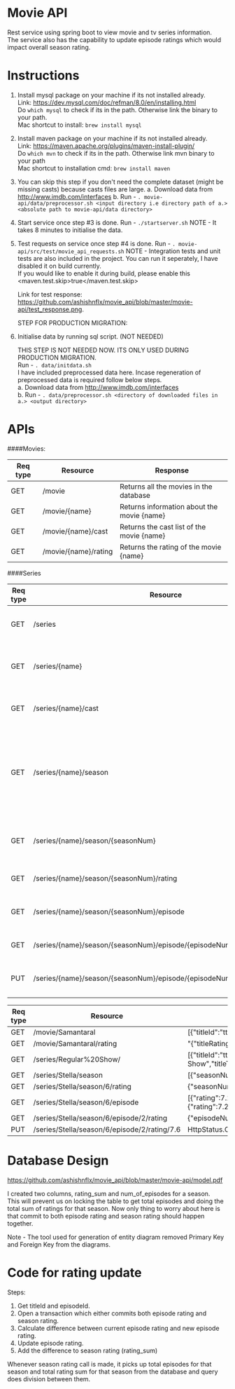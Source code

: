 # Movie API

Rest service using spring boot to view movie and tv series information.  
The service also has the capability to update episode ratings which would impact overall season rating.  

# Instructions

1. Install mysql package on your machine if its not installed already.  
   Link: https://dev.mysql.com/doc/refman/8.0/en/installing.html  
   Do `which mysql` to check if its in the path. Otherwise link the binary to your path.  
   Mac shortcut to install: `brew install mysql`
   
2. Install maven package on your machine if its not installed already.  
   Link: https://maven.apache.org/plugins/maven-install-plugin/  
   Do `which mvn` to check if its in the path. Otherwise link mvn binary to your path  
   Mac shortcut to installation cmd: `brew install maven`

3. You can skip this step if you don't need the complete dataset (might be missing casts) because casts files are large. 
   a. Download data from http://www.imdb.com/interfaces 
   b. Run - `. movie-api/data/preprocessor.sh <input directory i.e directory path of a.> <absolute path to movie-api/data directory>`

4. Start service once step #3 is done.
   Run - `./startserver.sh` 
   NOTE - It takes 8 minutes to initialise the data.
 
5. Test requests on service once step #4 is done.
   Run - `. movie-api/src/test/movie_api_requests.sh` 
   NOTE - Integration tests and unit tests are also included in the project. 
          You can run it seperately, I have disabled it on build currently.  
          If you would like to enable it during build, please enable this  
          <maven.test.skip>true</maven.test.skip>
          
   Link for test response: https://github.com/ashishnflx/movie_api/blob/master/movie-api/test_response.png. 
   
   STEP FOR PRODUCTION MIGRATION:	
6. Initialise data by running sql script. (NOT NEEDED)  

   THIS STEP IS NOT NEEDED NOW. ITS ONLY USED DURING PRODUCTION MIGRATION.   
   Run - `. data/initdata.sh`  
   I have included preprocessed data here. Incase regeneration of preprocessed data is required follow below steps.  
   a. Download data from http://www.imdb.com/interfaces  
   b. Run - `. data/preprocessor.sh <directory of downloaded files in a.> <output directory>`  
    

# APIs

####Movies:

|Req type        |Resource               | Response           |
|----------------|-----------------------|--------------------|
|GET             |/movie                 |Returns all the movies in the database|
|GET             |/movie/{name}          |Returns information about the movie {name}|
|GET             |/movie/{name}/cast     |Returns the cast list of the movie {name}|
|GET             |/movie/{name}/rating   |Returns the rating of the movie {name}|


####Series

|Req type        |Resource               | Response           |
|----------------|-----------------------|--------------------|
|GET             |/series                |Returns all the tvseries in the database|
|GET             |/series/{name}         |Returns information about the tvseries {name}|
|GET             |/series/{name}/cast    |Returns the cast list of the tvseries {name}|
|GET             |/series/{name}/season  |Returns all available seasons of the series {name} (Note as the data is 2017 year only, it might have only 1 season.)|
|GET             |/series/{name}/season/{seasonNum}            |Returns all information of the season {seasonNum}|
|GET             |/series/{name}/season/{seasonNum}/rating     |Returns the rating of the season|
|GET             |/series/{name}/season/{seasonNum}/episode    |Returns all the episodes of the season|
|GET             |/series/{name}/season/{seasonNum}/episode/{episodeNum}/rating |Returns the rating of the episode|
|PUT             |/series/{name}/season/{seasonNum}/episode/{episodeNum}/rating/{newRating} | Updates rating of the episode to {newRating}|


|Req type        |Resource                                     | Response                                                             | 
|----------------|---------------------------------------------|----------------------------------------------------------------------| 
|GET             |/movie/Samantaral                            |[{"titleId":"tt7746986","titleName":"Samantaral","titleType":"movie"}]| 
|GET             |/movie/Samantaral/rating                     |"{\"titleRating\":\"7.6\",\"titleName\":\"Samantaral\"}"| 
|GET             |/series/Regular%20Show/                      |[{"titleId":"tt1710308","titleName":"Regular Show","titleType":"tvSeries"}]| 
|GET             |/series/Stella/season                        |[{"seasonNum":6,"seasonRating":7.62}]| 
|GET             |/series/Stella/season/6/rating               |{"seasonNum":6,"seasonRating":7.62}| 
|GET             |/series/Stella/season/6/episode              |[{"rating":7.2,"episodeNum":1},{"rating":7.6,"episodeNum":2},{"rating":7.2,"episodeNum":3}, 
|GET             |/series/Stella/season/6/episode/2/rating     |{"episodeNum":2,"rating":7.6}| 
|PUT             |/series/Stella/season/6/episode/2/rating/7.6 | HttpStatus.OK | 



# Database Design
   
  https://github.com/ashishnflx/movie_api/blob/master/movie-api/model.pdf
  
  I created two columns, rating_sum and num_of_episodes for a season.  
  This will prevent us on locking the table to get total episodes and doing the total sum of ratings for that season. 
  Now only thing to worry about here is that commit to both episode rating and season rating should happen together. 
  
  Note - The tool used for generation of entity diagram removed Primary Key and Foreign Key from the diagrams.  
  

# Code for rating update

  Steps:
  1. Get titleId and episodeId. 
  2. Open a transaction which either commits both episode rating and season rating. 
  3. Calculate difference between current episode rating and new episode rating. 
  4. Update episode rating. 
  5. Add the difference to season rating (rating_sum)  
  
  Whenever season rating call is made, it picks up total episodes for that season and total rating sum for that season from  the database and query does division between them.
  

